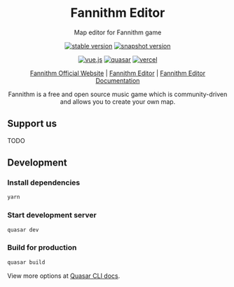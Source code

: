 <div align="center">

# Fannithm Editor

Map editor for Fannithm game


[![stable version](https://img.shields.io/github/package-json/v/Fannithm/Editor/master?color=12CAD6&label=stable&style=for-the-badge)](https://editor.fannithm.xyz) [![snapshot version](https://img.shields.io/github/package-json/v/Fannithm/Editor/dev?color=red&label=snaphost&style=for-the-badge)](https://snapshot.editor.fannithm.xyz)

[![vue.js](https://img.shields.io/badge/Written%20in-Vue.js-41B883?style=for-the-badge&logo=vuedotjs)](https://v3.vuejs.org) [![quasar](https://img.shields.io/badge/Powered%20by-Quasar-1976D2?style=for-the-badge&logo=quasar)](https://quasar.dev) [![vercel](https://img.shields.io/badge/Hosted%20on-Vercel-000000?&style=for-the-badge&logo=vercel)](https://vercel.com/?utm_source=Fannithm&utm_campaign=oss)


[Fannithm Official Website](https://fannithm.xyz) | [Fannithm Editor](https://editor.fannithm.xyz) | [Fannithm Editor Documentation](https://www.notion.so/Fannithm-Editor-Documentation-b72c519a9b574432beac536fd99577fd)

Fannithm is a free and open source music game which is community-driven and allows you to create your own map.

</div>


## Support us

TODO

## Development

### Install dependencies
```bash
yarn
```

### Start development server
```bash
quasar dev
```

### Build for production
```bash
quasar build
```

View more options at [Quasar CLI docs](https://quasar.dev/quasar-cli/commands-list).
